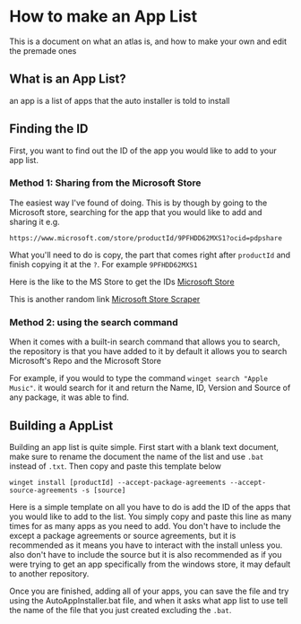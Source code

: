 # How to make an App List

This is a document on what an atlas is, and how to make your own and edit the premade ones

## What is an App List?

an app is a list of apps that the auto installer is told to install

## Finding the ID

First, you want to find out the ID of the app you would like to add to your app list.

### Method 1: Sharing from the Microsoft Store

The easiest way I've found of doing. This is by though by going to the Microsoft store, searching for the app that you would like to add and sharing it e.g.

    https://www.microsoft.com/store/productId/9PFHDD62MXS1?ocid=pdpshare
What you'll need to do is copy, the part that comes right after `productId` and finish copying it at the `?`. For example `9PFHDD62MXS1`

Here is the like to the MS Store to get the IDs
[Microsoft Store](https://apps.microsoft.com/)

This is another random link [Microsoft Store Scraper](https://store.rg-adguard.net/)

### Method 2: using the search command

When it comes with a built-in search command that allows you to search, the repository is that you have added to it by default it allows you to search Microsoft's Repo and the Microsoft Store

For example, if you would to type the command `winget search "Apple Music"`. it would search for it and return the Name, ID, Version and Source of any package, it was able to find.

## Building a AppList

Building an app list is quite simple. First start with a blank text document, make sure to rename the document the name of the list and use `.bat` instead of `.txt`.
Then copy and paste this template below

    winget install [productId] --accept-package-agreements --accept-source-agreements -s [source]

Here is a simple template on all you have to do is add the ID of the apps that you would like to add to the list. You simply copy and paste this line as many times for as many apps as you need to add. You don't have to include the except a package agreements or source agreements, but it is recommended as it means you have to interact with the install unless you. also don't have to include the source but it is also recommended as if you were trying to get an app specifically from the windows store, it may default to another repository.

Once you are finished, adding all of your apps, you can save the file and try using the AutoAppInstaller.bat file, and when it asks what app list to use tell the name of the file that you just created excluding the `.bat`.
